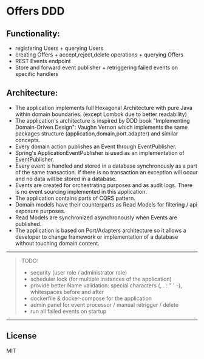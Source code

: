 # Offers DDD

Functionality:
----
- registering Users + querying Users
- creating Offers + accept,reject,delete operations + querying Offers
- REST Events endpoint
- Store and forward event publisher + retriggering failed events on specific handlers

Architecture:
----
- The application implements full Hexagonal Architecture with pure Java within domain boundaries. (except Lombok due to better readability)
- The application's architecture is inspired by DDD book "Implementing Domain-Driven Design": Vaughn Vernon which implements the same packages structure (application,domain,port.adapter) and similar concepts.
- Every domain action publishes an Event through EventPublisher.
- Spring's ApplicationEventPublisher is used as an implementation of EventPublisher.
- Every event is handled and stored in a database synchronously as a part of the same transaction.  If there is no transaction an exception will occur and no data will be stored in a database.
- Events are created for orchestrating purposes and as audit logs. There is no event sourcing implemented in this application.
- The application contains parts of CQRS pattern.
- Domain models have their counterparts as Read Models for filtering / api exposure purposes.
- Read Models are synchronized asynchronously when Events are published.
- The application is based on Port/Adapters architecture so it allows a developer to change framework or implementation of a database without touching domain content.

----

> TODO:
> - security (user role / administrator role)
> - scheduler lock (for multiple instances of the application)
> - provide better Name validation: special characters (, . : " ' -), whitespaces before and after
> - dockerfile & docker-compose for the application 
> - admin panel for event processor / manual retrigger / delete
> - run all failed events on startup

----

License
----

MIT
